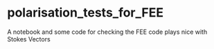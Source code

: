 # polarisation_tests_for_FEE
A notebook and some code for checking the FEE code plays nice with Stokes Vectors
